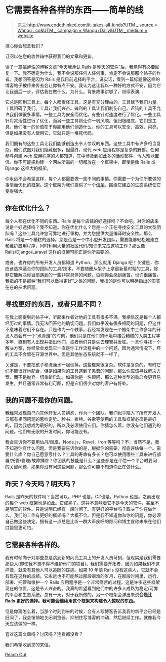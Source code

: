 # 它需要各种各样的东西——简单的线

> 原文:[http://www.codethinked.com/it-takes-all-kinds?UTM _ source = Wanqu . co&UTM _ campaign = Wanqu+Daily&UTM _ medium = website](http://www.codethinked.com/it-takes-all-kinds?utm_source=wanqu.co&utm_campaign=Wanqu+Daily&utm_medium=website)

担心你会想念我们？

订阅以在您的收件箱中获得我们的文章和更新。

读了一篇挑衅性的博客文章[“今天我承认 Rails 是昨天的软件”](https://medium.com/@deathdisco/today-i-accept-that-rails-is-yesterday-s-software-b5af35c9af39)后，我觉得有必要回复一下。我不确定为什么，我不会说服任何人任何事，肯定不会说服那个帖子的作者。我想回答是因为 Rails 是我目前选择的平台，说实话，看到一篇标题像这样的博客帖子被传来传去会让你有点不安。我认为这让我以一种好的方式不安，因为它让我退后一步，评估我在做什么，为什么。背景故事讲够了，继续表演…

它总是回到工具上。每个人都责怪工具。这是有充分理由的。工具赋予我们力量。工具阻碍了我们。工具让我们兴奋。锋利的工具让我们刺伤自己。迟钝的工具不允许我们做很多事情。一些工具为安全而优化。有些针对速度进行了优化。一些工具针对灵活性进行了优化，而另一些工具则让你一帆风顺。但归根结底，它们是工具。他们唯一的价值在于你能用他们创造什么。你的工具可以安全、高效、闪亮，但是如果没有人使用它，它就只是一堆死代码。

我们拥有的这些工具让我们能够创造出令人惊叹的东西。这些工具中有许多相当复杂。他们试图对我们隐藏很多，但最终，现代 web 应用程序是复杂的野兽。任何参与创建 web 应用程序的人都知道，其中涉及到如此多的活动部件，令人难以置信。你不可能把构建一个网站所需的一切都放在一个框架中，即使是像 Rails 或 Django 这样大的框架。

你永远不会希望这样，每个人都需要做一些不同的事情。你需要一个为你所要做的事情而优化的框架。这个框架为我们提供了一个[信条](http://rubyonrails.org/doctrine/)，围绕它建立的生态系统使它变得强大。

## 你在优化什么？

每个人都在优化不同的东西。Rails 是每个店铺的好选择吗？不会吧。对你的店来说是个好选择吗？我不知道。你在优化什么？您是一个正在寻找安全工具的大型团队吗？这些工具允许您可靠地进行重构，并为您提供大量编译时安全性。那么 Rails 将是一个糟糕的选择。您是否是一个中小型开发团队，需要能够轻松地建立和维护应用程序，同时利用大量的社区代码/知识来完成这项工作？那么像 Rails/Django/Laravel 这样的框架可能正是你所需要的。

或者，也许你的所有开发人员都知道 Python，那么就用 Django 吧！关键是，你应该选择适合你的团队的工具/技术，不要随便从架子上拿最新最时髦的工具，除非它能解决你目前遇到的一些非常具体的问题，否则你会感到痛苦。也许很痛苦。我指的不是那种“我们可以做得更好”之类的问题，我指的是你可以明确指出的实实在在的技术问题。

## 寻找更好的东西，或者只是不同？

在我上面提到的帖子中，听起来作者对他的工具有很多不满。我相信这是每个人都经历过的事情。我无法回答他的确切问题，我们似乎没有很多相同的问题，但这并不意味着它们不存在。只是作为一个轶事，我经常发现在一个框架中工作多年的开发人员会有一个“煮青蛙”的时刻，他们只是在他们的环境中接受糟糕的人类工程学多年，直到有人出现并指出他们，或者他们只是失去理智并发狂。一旦你寻找一个解决方案，你经常会发现它一直是你工作流程中的一个问题，因为通常情况下，坏的工具不会留在开源世界中。但是其他生态系统就不一样了。

关键是，不要把孩子和洗澡水一起倒掉。这些框架很复杂。软件是复杂的。有时它们不能很好地配合，但是如果你的工具遇到了愚蠢的问题，那么你应该寻找解决方案，而不是抛弃一切重新启动。如果你是一名顾问，那么这种类型的重启会更容易发生，并且通常非常有利可图，但是它们很少对你的客户有好处。

## 我的问题不是你的问题。

我经常发现自己向其他开发人员抱怨，作为一个团队，我们似乎陷入了所有开发人员都有相同问题的思维定势。脸书、推特、谷歌等使用的工具和框架必须是最好的，因为我想成为最好的，所以我必须使用它们。你猜怎么着，你没有他们遇到的问题。他们有无限的开发时间，你可能没有。

我会告诉你不要用仙丹/凤凰，Node.js，Revel，Iron 等等吗？不，当然不是，我不知道你有什么问题。但是我要告诉你的是，根据你的需要，彻底评估每一个。需要什么库？你自己愿意写什么？工具的寿命有多长？您可以使用哪些工具来进行部署/托管/管理/故障排除？你团队的技能是什么？这些都是在评估一个平台时要问的关键问题，如果你没有问这些问题，那么你可能不知道你正在做什么。

## 昨天？今天吗？明天吗？

Rails 是昨天的软件吗？当然可以。PHP 也是。C#也是。Python 也是。之前出现的每个 web 框架也是如此。它成熟了。这并不意味着它不是今天的软件，甚至不是明天的软件。只是说明已经有一段时间了。有更好的平台吗？取决于你在做什么。我们的工作有更好的框架吗？大概不会。但是我不知道你和你的问题，你必须自己做这些决定。拥有这一点总是比听一群大声疾呼的顾问和博主宣称未来在他们口袋里更可怕。

## 它需要各种各样的。

我有时倾向于对那些总是跳到新的闪亮工具上的开发人员苛刻，但现实是我们需要那些人(即使我不想不得不维护他们的项目)。我们需要开拓者，因为如果我们不这样做，就没有其他人可以追随的踪迹。如果 10 年前 Rails 没有这些人，它就不会有现在这样的成绩。它永远也不可能熬过那段艰难的岁月，在那段时间里，运行、部署、托管和维护一个 Rails 应用程序是一个非常痛苦的过程。这是许多这些框架现在的位置，这是令人兴奋的。我真的希望看到他们中的许多人成熟为稳定/可靠的平台和生态系统。总有一天，对于我所做的，另一个框架会弹出来说**会是比 Rails 更好的选择。我可能会继续用这个框架来构建令人惊叹的东西。**

但是你猜怎么着，当那个时刻到来的时候，会有人写博客告诉我我的新平台已经是旧闻了，我会悄悄地关闭浏览器，抑制住写博客的冲动，然后继续工作。就像我今天应该做的一样。

喜欢这篇文章吗？讨厌吗？连看都没看？

我们希望收到您的来信。

[Reach Out](https://www.simplethread.com/contact)
